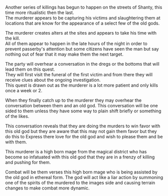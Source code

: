 Another series of killings has begun to happen on the streets of Shanty, this time more ritualistic then the last.  
The murderer appears to be capturing his victims and slaughtering them at locations that are know for the appearance of a select few of the old gods.  
  
The murderer creates alters at the sites and appears to take his time with the kill.  
All of them appear to happen in the late hours of the night in order to prevent passerby's attention but some citizens have seen the man but say nothing out of fear that it may make them the next target.  
  
The party will overhear a conversation in the dregs or the bottoms that will lead them on this quest.  
They will first visit the funeral of the first victim and from there they will receive clues about the ongoing investigation.  
This quest is drawn out as the murderer is a lot more patient and only kills once a week or 2.  
  
When they finally catch up to the murderer they may overhear the conversation between them and an old god. This conversation will be one sided to them unless they have some way to plain shift briefly or something of the likes.  
  
This conversation reveals that they are doing the murders to win favor with this old god but they are aware that this may not gain them favor but they do this to Express there love for the old god and wish to please them and be with them.  
  
This murderer is a high born mage from the magical district who has become so infatuated with this old god that they are in a frenzy of killing and pushing for them.  
  
Combat will be them verses this high born mage who is being assisted by the old god in ethereal form. The god will act like a liar action by summoning one of the spirits of the murdered to the images side and causing terrain changes to make combat more dynamic.
